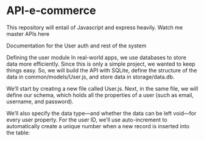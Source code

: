# API-e-commerce
This repository will entail of Javascript and express heavily. Watch me master APIs here

Documentation for the User auth and rest of the system

Defining the user module
In real-world apps, we use databases to store data more efficiently. Since this is only a simple project, we wanted to keep things easy. So, we will build the API with SQLite, define the structure of the data in common/models/User.js, and store data in storage/data.db.

We’ll start by creating a new file called User.js. Next, in the same file, we will define our schema, which holds all the properties of a user (such as email, username, and password).

We’ll also specify the data type—and whether the data can be left void—for every user property. For the user ID, we’ll use auto-increment to automatically create a unique number when a new record is inserted into the table:
